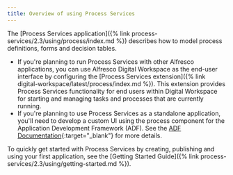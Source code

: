 ```yaml
---
title: Overview of using Process Services
---
```


The [Process Services application]({% link process-services/2.3/using/process/index.md %}) describes how to model process definitions, forms and decision tables.

* If you're planning to run Process Services with other Alfresco applications, you can use Alfresco Digital Workspace as the end-user interface by configuring the [Process Services extension]({% link digital-workspace/latest/process/index.md %}). This extension provides Process Services functionality for end users within Digital Workspace for starting and managing tasks and processes that are currently running.
* If you're planning to use Process Services as a standalone application, you'll need to develop a custom UI using the process component for the Application Development Framework (ADF). See the [ADF Documentation](https://www.alfresco.com/abn/adf/docs/){:target="_blank"} for more details.

To quickly get started with Process Services by creating, publishing and using your first application, see the [Getting Started Guide]({% link process-services/2.3/using/getting-started.md %}).
